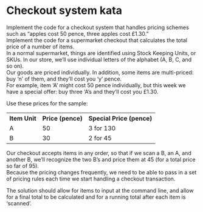 # Checkout system kata
Implement the code for a checkout system that handles pricing schemes such as “apples cost 50 pence, three apples cost £1.30.”<br/>
Implement the code for a supermarket checkout that calculates the total price of a number of items. <br/>
In a normal supermarket, things are identified using Stock Keeping Units, or SKUs. In our store, we’ll use individual letters of the alphabet (A, B, C, and so on).<br/>
Our goods are priced individually. In addition, some items are multi-priced: buy ‘n’ of them, and they’ll cost you ‘y’ pence.<br/>
For example, item ‘A’ might cost 50 pence individually, but this week we have a special offer: buy three ‘A’s and they’ll cost you £1.30. 

Use these prices for the sample:
<table style="width:100%">
  <tr>
    <th>Item Unit</th>
    <th>Price (pence)</th>
    <th>Special Price (pence)</th>
  </tr>
  <tr>
    <td>A</td>
    <td>50</td>
    <td>3 for 130</td>
  </tr>
  <tr>
    <td>B</td>
    <td>30</td>
    <td>2 for 45</td>
  </tr>
</table>

Our checkout accepts items in any order, so that if we scan a B, an A, and another B, we’ll recognize the two B’s and price them at 45 (for a total price so far of 95).<br/>
Because the pricing changes frequently, we need to be able to pass in a set of pricing rules each time we start handling a checkout transaction.

The solution should allow for items to input at the command line, and allow for a final total to be calculated and for a running total after each item is ‘scanned’.
